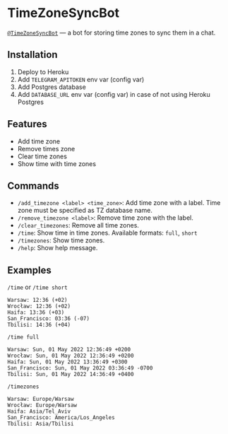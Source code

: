 # TimeZoneSyncBot
[`@TimeZoneSyncBot`](https://t.me/TimeZoneSyncBot) — a bot for storing time zones to sync them in a chat.

## Installation
1. Deploy to Heroku
2. Add `TELEGRAM_APITOKEN` env var (config var)
3. Add Postgres database
4. Add `DATABASE_URL` env var (config var) in case of not using Heroku Postgres

## Features
- Add time zone
- Remove times zone
- Clear time zones
- Show time with time zones

## Commands
- `/add_timezone <label> <time_zone>`: Add time zone with a label. Time zone must be specified as TZ database name.
- `/remove_timezone <label>`: Remove time zone with the label.
- `/clear_timezones`: Remove all time zones.
- `/time`: Show time in time zones. Available formats: `full`, `short`
- `/timezones`: Show time zones.
- `/help`: Show help message.

## Examples
`/time` or `/time short`
```plaintext
Warsaw: 12:36 (+02)
Wrocław: 12:36 (+02)
Haifa: 13:36 (+03)
San_Francisco: 03:36 (-07)
Tbilisi: 14:36 (+04)
```

`/time full`
```plaintext
Warsaw: Sun, 01 May 2022 12:36:49 +0200
Wrocław: Sun, 01 May 2022 12:36:49 +0200
Haifa: Sun, 01 May 2022 13:36:49 +0300
San_Francisco: Sun, 01 May 2022 03:36:49 -0700
Tbilisi: Sun, 01 May 2022 14:36:49 +0400
```

`/timezones`
```plaintext
Warsaw: Europe/Warsaw
Wrocław: Europe/Warsaw
Haifa: Asia/Tel_Aviv
San_Francisco: America/Los_Angeles
Tbilisi: Asia/Tbilisi
```
